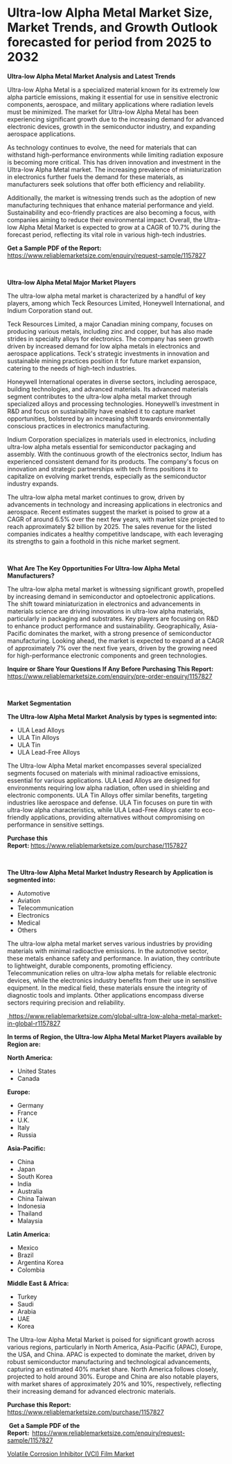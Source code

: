 <p><h1>Ultra-low Alpha Metal Market Size, Market Trends, and Growth Outlook forecasted for period from 2025 to 2032</h1></p><p><strong>Ultra-low Alpha Metal Market Analysis and Latest Trends</strong></p>
<p><p>Ultra-low Alpha Metal is a specialized material known for its extremely low alpha particle emissions, making it essential for use in sensitive electronic components, aerospace, and military applications where radiation levels must be minimized. The market for Ultra-low Alpha Metal has been experiencing significant growth due to the increasing demand for advanced electronic devices, growth in the semiconductor industry, and expanding aerospace applications.</p><p>As technology continues to evolve, the need for materials that can withstand high-performance environments while limiting radiation exposure is becoming more critical. This has driven innovation and investment in the Ultra-low Alpha Metal market. The increasing prevalence of miniaturization in electronics further fuels the demand for these materials, as manufacturers seek solutions that offer both efficiency and reliability.</p><p>Additionally, the market is witnessing trends such as the adoption of new manufacturing techniques that enhance material performance and yield. Sustainability and eco-friendly practices are also becoming a focus, with companies aiming to reduce their environmental impact. Overall, the Ultra-low Alpha Metal Market is expected to grow at a CAGR of 10.7% during the forecast period, reflecting its vital role in various high-tech industries.</p></p>
<p><strong>Get a Sample PDF of the Report:&nbsp;</strong> <a href="https://www.reliablemarketsize.com/enquiry/request-sample/1157827?utm_campaign=2799&utm_medium=2&utm_source=Github&utm_content=ia&utm_term=02042025&utm_id=ultra-low-alpha-metal">https://www.reliablemarketsize.com/enquiry/request-sample/1157827</a></p>
<p>&nbsp;</p>
<p><strong>Ultra-low Alpha Metal Major Market Players</strong></p>
<p><p>The ultra-low alpha metal market is characterized by a handful of key players, among which Teck Resources Limited, Honeywell International, and Indium Corporation stand out. </p><p>Teck Resources Limited, a major Canadian mining company, focuses on producing various metals, including zinc and copper, but has also made strides in specialty alloys for electronics. The company has seen growth driven by increased demand for low alpha metals in electronics and aerospace applications. Teck's strategic investments in innovation and sustainable mining practices position it for future market expansion, catering to the needs of high-tech industries.</p><p>Honeywell International operates in diverse sectors, including aerospace, building technologies, and advanced materials. Its advanced materials segment contributes to the ultra-low alpha metal market through specialized alloys and processing technologies. Honeywell’s investment in R&D and focus on sustainability have enabled it to capture market opportunities, bolstered by an increasing shift towards environmentally conscious practices in electronics manufacturing.</p><p>Indium Corporation specializes in materials used in electronics, including ultra-low alpha metals essential for semiconductor packaging and assembly. With the continuous growth of the electronics sector, Indium has experienced consistent demand for its products. The company's focus on innovation and strategic partnerships with tech firms positions it to capitalize on evolving market trends, especially as the semiconductor industry expands.</p><p>The ultra-low alpha metal market continues to grow, driven by advancements in technology and increasing applications in electronics and aerospace. Recent estimates suggest the market is poised to grow at a CAGR of around 6.5% over the next few years, with market size projected to reach approximately $2 billion by 2025. The sales revenue for the listed companies indicates a healthy competitive landscape, with each leveraging its strengths to gain a foothold in this niche market segment.</p></p>
<p>&nbsp;</p>
<p><strong>What Are The Key Opportunities For Ultra-low Alpha Metal Manufacturers?</strong></p>
<p><p>The ultra-low alpha metal market is witnessing significant growth, propelled by increasing demand in semiconductor and optoelectronic applications. The shift toward miniaturization in electronics and advancements in materials science are driving innovations in ultra-low alpha materials, particularly in packaging and substrates. Key players are focusing on R&D to enhance product performance and sustainability. Geographically, Asia-Pacific dominates the market, with a strong presence of semiconductor manufacturing. Looking ahead, the market is expected to expand at a CAGR of approximately 7% over the next five years, driven by the growing need for high-performance electronic components and green technologies.</p></p>
<p><strong>Inquire or Share Your Questions If Any Before Purchasing This Report:</strong> <a href="https://www.reliablemarketsize.com/enquiry/pre-order-enquiry/1157827?utm_campaign=2799&utm_medium=2&utm_source=Github&utm_content=ia&utm_term=02042025&utm_id=ultra-low-alpha-metal">https://www.reliablemarketsize.com/enquiry/pre-order-enquiry/1157827</a></p>
<p>&nbsp;</p>
<p><strong>Market Segmentation</strong></p>
<p><strong>The Ultra-low Alpha Metal Market Analysis by types is segmented into:</strong></p>
<p><ul><li>ULA Lead Alloys</li><li>ULA Tin Alloys</li><li>ULA Tin</li><li>ULA Lead-Free Alloys</li></ul></p>
<p><p>The Ultra-low Alpha Metal market encompasses several specialized segments focused on materials with minimal radioactive emissions, essential for various applications. ULA Lead Alloys are designed for environments requiring low alpha radiation, often used in shielding and electronic components. ULA Tin Alloys offer similar benefits, targeting industries like aerospace and defense. ULA Tin focuses on pure tin with ultra-low alpha characteristics, while ULA Lead-Free Alloys cater to eco-friendly applications, providing alternatives without compromising on performance in sensitive settings.</p></p>
<p><strong>Purchase this Report:&nbsp;</strong><a href="https://www.reliablemarketsize.com/purchase/1157827?utm_campaign=2799&utm_medium=2&utm_source=Github&utm_content=ia&utm_term=02042025&utm_id=ultra-low-alpha-metal">https://www.reliablemarketsize.com/purchase/1157827</a></p>
<p>&nbsp;</p>
<p><strong>The Ultra-low Alpha Metal Market Industry Research by Application is segmented into:</strong></p>
<p><ul><li>Automotive</li><li>Aviation</li><li>Telecommunication</li><li>Electronics</li><li>Medical</li><li>Others</li></ul></p>
<p><p>The ultra-low alpha metal market serves various industries by providing materials with minimal radioactive emissions. In the automotive sector, these metals enhance safety and performance. In aviation, they contribute to lightweight, durable components, promoting efficiency. Telecommunication relies on ultra-low alpha metals for reliable electronic devices, while the electronics industry benefits from their use in sensitive equipment. In the medical field, these materials ensure the integrity of diagnostic tools and implants. Other applications encompass diverse sectors requiring precision and reliability.</p></p>
<p><a href="https://www.reliablemarketsize.com/global-ultra-low-alpha-metal-market-in-global-r1157827?utm_campaign=2799&utm_medium=2&utm_source=Github&utm_content=ia&utm_term=02042025&utm_id=ultra-low-alpha-metal">&nbsp;https://www.reliablemarketsize.com/global-ultra-low-alpha-metal-market-in-global-r1157827</a></p>
<p><strong>In terms of Region, the Ultra-low Alpha Metal Market Players available by Region are:</strong></p>
<p>
    <p> <strong> North America: </strong>
        <ul>
            <li>United States</li>
            <li>Canada</li>
        </ul>
        </p> 
    <p> <strong> Europe: </strong>
        <ul>
            <li>Germany</li>
            <li>France</li>
            <li>U.K.</li>
            <li>Italy</li>
            <li>Russia</li>
        </ul>
        </p> 
    <p> <strong> Asia-Pacific: </strong>
        <ul>
            <li>China</li>
            <li>Japan</li>
            <li>South Korea</li>
            <li>India</li>
            <li>Australia</li>
            <li>China Taiwan</li>
            <li>Indonesia</li>
            <li>Thailand</li>
            <li>Malaysia</li>
        </ul>
        </p> 
    <p> <strong> Latin America: </strong>
        <ul>
            <li>Mexico</li>
            <li>Brazil</li>
            <li>Argentina Korea</li>
            <li>Colombia</li>
        </ul>
        </p> 
    <p> <strong> Middle East & Africa: </strong>
        <ul>
            <li>Turkey</li>
            <li>Saudi</li>
            <li>Arabia</li>
            <li>UAE</li>
            <li>Korea</li>
        </ul>
    </p>
    </p>
<p><p>The Ultra-low Alpha Metal Market is poised for significant growth across various regions, particularly in North America, Asia-Pacific (APAC), Europe, the USA, and China. APAC is expected to dominate the market, driven by robust semiconductor manufacturing and technological advancements, capturing an estimated 40% market share. North America follows closely, projected to hold around 30%. Europe and China are also notable players, with market shares of approximately 20% and 10%, respectively, reflecting their increasing demand for advanced electronic materials.</p></p>
<p><strong>Purchase this Report: </strong><a href="https://www.reliablemarketsize.com/purchase/1157827?utm_campaign=2799&utm_medium=2&utm_source=Github&utm_content=ia&utm_term=02042025&utm_id=ultra-low-alpha-metal">https://www.reliablemarketsize.com/purchase/1157827</a></p>
<p>&nbsp;<strong>Get a Sample PDF of the Report:&nbsp;&nbsp;</strong><a href="https://www.reliablemarketsize.com/enquiry/request-sample/1157827?utm_campaign=2799&utm_medium=2&utm_source=Github&utm_content=ia&utm_term=02042025&utm_id=ultra-low-alpha-metal">https://www.reliablemarketsize.com/enquiry/request-sample/1157827</a></p>
<p><strong></strong></p>
<p><p><a href="https://github.com/chikenmhamdi/Market-Research-Report-List-1/blob/main/volatile-corrosion-inhibitor-vci-film-market.md?utm_campaign=2799&utm_medium=2&utm_source=Github&utm_content=ia&utm_term=02042025&utm_id=ultra-low-alpha-metal">Volatile Corrosion Inhibitor (VCI) Film Market</a></p></p>